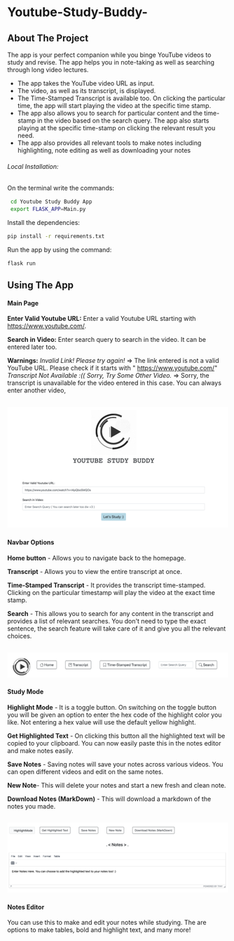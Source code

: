 # Youtube-Study-Buddy-

## About The Project
The app is your perfect companion while you binge YouTube videos to study and revise. The app helps you in note-taking as well as searching through long video lectures.

- The app takes the YouTube video URL as input.
- The video, as well as its transcript, is displayed.
- The Time-Stamped Transcript is available too. On clicking the particular time, the app will start playing the video at the specific time stamp.
- The app also allows you to search for particular content and the time-stamp in the video based on the search query. The app also starts playing at the specific time-stamp on clicking the relevant result you need.
- The app also provides all relevant tools to make notes including highlighting, note editing as well as downloading your notes


###### Local Installation:

On the terminal write the commands:

```sh
 cd Youtube Study Buddy App
 export FLASK_APP=Main.py
```

Install the dependencies:

```sh
pip install -r requirements.txt
```

Run the app by using the command:

```sh
flask run
```

## Using The App

#### Main Page

**Enter Valid Youtube URL:**
Enter a valid Youtube URL starting with https://www.youtube.com/.

**Search in Video:**
Enter search query to search in the video. It can be entered later too.

**Warnings:**
 *Invalid Link! Please try again!* => The link entered is not a valid YouTube URL. Please check if it starts with " https://www.youtube.com/"
*Transcript Not Available :(( Sorry, Try Some Other Video.* => Sorry, the transcript is unavailable for the video entered in this case. You can always enter another video,  

![alt text](https://github.com/AnushaNathRoy/Youtube-Study-Buddy/blob/main/readmeImages/mainmenu.png)
---


#### Navbar Options
**Home button** - Allows you to navigate back to the homepage.

**Transcript** - Allows you to view the entire transcript at once.

**Time-Stamped Transcript** - It provides the transcript time-stamped. Clicking on the particular timestamp will play the video at the exact time stamp.

**Search** - This allows you to search for any content in the transcript and provides a list of relevant searches. You don't need to type the exact sentence, the search feature will take care of it and give you all the relevant choices.

![alt text](https://github.com/AnushaNathRoy/Youtube-Study-Buddy/blob/main/readmeImages/navbar.png)
---

#### Study Mode
**Highlight Mode** - It is a toggle button. On switching on the toggle button you will be given an option to enter the hex code of the highlight color you like. Not entering a hex value will use the default yellow highlight.

**Get Highlighted Text** - On clicking this button all the highlighted text will be copied to your clipboard. You can now easily paste this in the notes editor and make notes easily. 

**Save Notes** - Saving notes will save your notes across various videos. You can open different videos and edit on the same notes. 

**New Note**- This will delete your notes and start a new fresh and clean note.

**Download Notes (MarkDown)** - This will download a markdown of the notes you made.

![alt text](https://github.com/AnushaNathRoy/Youtube-Study-Buddy/blob/main/readmeImages/studymode.png)
---

#### Notes Editor

You can use this to make and edit your notes while studying. The are options to make tables, bold and highlight text, and many more!


 
